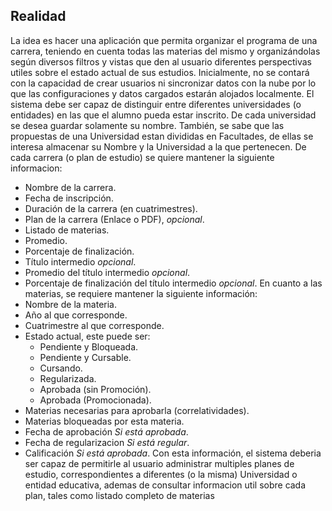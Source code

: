 ## Realidad

La idea es hacer una aplicación que permita organizar el programa de una carrera, teniendo en cuenta todas las materias del mismo y organizándolas según diversos filtros y vistas que den al usuario diferentes perspectivas utiles sobre el estado actual de sus estudios. 
Inicialmente, no se contará con la capacidad de crear usuarios ni sincronizar datos con la nube por lo que las configuraciones y datos cargados estarán alojados localmente. 
El sistema debe ser capaz de distinguir entre diferentes universidades (o entidades) en las que el alumno pueda estar inscrito. De cada universidad se desea guardar solamente su nombre.
También, se sabe que las propuestas de una Universidad estan divididas en Facultades, de ellas se interesa almacenar su Nombre y la Universidad a la que pertenecen.
De cada carrera (o plan de estudio) se quiere mantener la siguiente informacion:
- Nombre de la carrera.
- Fecha de inscripción.
- Duración de la carrera (en cuatrimestres).
- Plan de la carrera (Enlace o PDF), *opcional*.
- Listado de materias.
- Promedio.
- Porcentaje de finalización.
- Título intermedio *opcional*.
- Promedio del título intermedio *opcional*.
- Porcentaje de finalización del título intermedio *opcional*.
En cuanto a las materias, se requiere mantener la siguiente información:
- Nombre de la materia.
- Año al que corresponde.
- Cuatrimestre al que corresponde.
- Estado actual, este puede ser:    
    - Pendiente y Bloqueada.
    - Pendiente y Cursable.
    - Cursando.
    - Regularizada.
    - Aprobada (sin Promoción).
    - Aprobada (Promocionada).
- Materias necesarias para aprobarla (correlatividades).
- Materias bloqueadas por esta materia.
- Fecha de aprobación *Si está aprobada*.
- Fecha de regularizacion *Si está regular*.
- Calificación *Si está aprobada*.
Con esta información, el sistema deberia ser capaz de permitirle al usuario administrar multiples planes de estudio, correspondientes a diferentes (o la misma) Universidad o entidad educativa, ademas de consultar informacion util sobre cada plan, tales como listado completo de materias